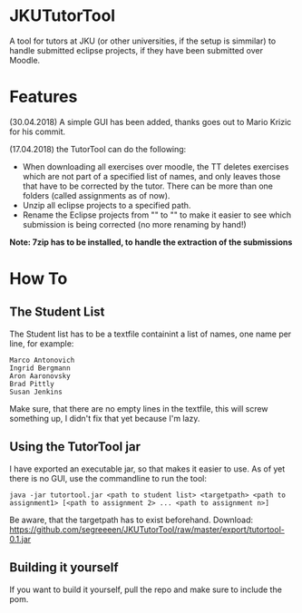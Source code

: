 # JKUTutorTool
A tool for tutors at JKU (or other universities, if the setup is simmilar) to handle submitted eclipse projects, if they have been submitted over Moodle.

# Features
(30.04.2018)
A simple GUI has been added, thanks goes out to Mario Krizic for his commit.

(17.04.2018) the TutorTool can do the following:
* When downloading all exercises over moodle, the TT deletes exercises which are not part of a specified list of names, and only leaves those that have to be corrected by the tutor. There can be more than one folders (called assignments as of now).
* Unzip all eclipse projects to a specified path.
* Rename the Eclipse projects from "<projectname>" to "<projectname><studentname>" to make it easier to see which submission is being corrected (no more renaming by hand!)

**Note: 7zip has to be installed, to handle the extraction of the submissions**

# How To
## The Student List
The Student list has to be a textfile containint a list of names, one name per line, for example:

    Marco Antonovich
    Ingrid Bergmann
    Aron Aaronovsky
    Brad Pittly
    Susan Jenkins

Make sure, that there are no empty lines in the textfile, this will screw something up, I didn't fix that yet because I'm lazy.

## Using the TutorTool jar
I have exported an executable jar, so that makes it easier to use. As of yet there is no GUI, use the commandline to run the tool:

    java -jar tutortool.jar <path to student list> <targetpath> <path to assignment1> [<path to assignment 2> ... <path to assignment n>]

Be aware, that the targetpath has to exist beforehand. 
Download: https://github.com/segreeeen/JKUTutorTool/raw/master/export/tutortool-0.1.jar

## Building it yourself
If you want to build it yourself, pull the repo and make sure to include the pom. 
